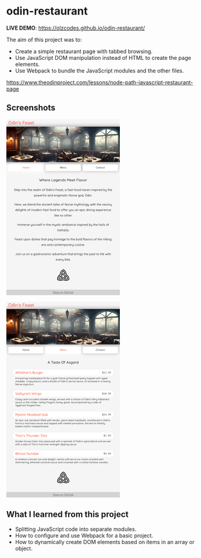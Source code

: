 # odin-restaurant

**LIVE DEMO**: https://olzcodes.github.io/odin-restaurant/

The aim of this project was to:

- Create a simple restaurant page with tabbed browsing.
- Use JavaScript DOM manipulation instead of HTML to create the page elements.
- Use Webpack to bundle the JavaScript modules and the other files.

https://www.theodinproject.com/lessons/node-path-javascript-restaurant-page

## Screenshots

![screenshot showing the homepage](./screenshots/screenshot-1.png)

![screenshot showing the menu page](./screenshots/screenshot-2.png)

## What I learned from this project

- Splitting JavaScript code into separate modules.
- How to configure and use Webpack for a basic project.
- How to dynamically create DOM elements based on items in an array or object.
